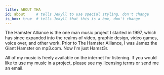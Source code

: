 ```yaml
---
title: ABOUT THA
id: about     # tells Jekyll to use special styling, don't change
is_box: true  # tells Jekyll that this is a box, don't change
---
```

The Hamster Alliance is the one man music project I started in 1997, which has since expanded into the realms of video, graphic design, video games, voice over, and other work. Prior to The Hamster Alliance, I was Jamez the Giant Hamster on mp3.com. Now I'm just Hamst3r.
 
All of my music is freely available on the internet for listening. If you would like to use my music in a project, please see [my licensing terms](https://www.hamsteralliance.com/license.html) or send me an email.
